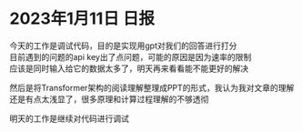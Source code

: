 # 2023年1月11日 日报
今天的工作是调试代码，目的是实现用gpt对我们的回答进行打分  
目前遇到的问题的api key出了点问题，可能的原因是因为速率的限制  
应该是同时输入给它的数据太多了，明天再来看看能不能更好的解决  

然后是将Transformer架构的阅读理解整理成PPT的形式，我认为我对文章的理解还是有点太浅显了，很多原理和计算过程理解的不够透彻

明天的工作是继续对代码进行调试
